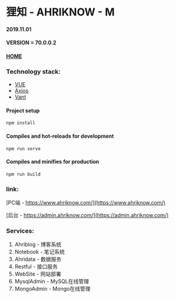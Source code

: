 # 狸知 - AHRIKNOW - M
#### 2019.11.01
#### VERSION = 70.0.0.2
#### [HOME](https://m.ahriknow.com/#/)
### Technology stack:
- [VUE](https://cn.vuejs.org/index.html)
- [Axios](https://github.com/axios/axios)
- [Vant](https://youzan.github.io/vant/#/zh-CN/intro)
#### Project setup
```
npm install
```
#### Compiles and hot-reloads for development
```
npm run serve
```
#### Compiles and minifies for production
```
npm run build
```

### link:
[PC端 - https://www.ahriknow.com/](https://www.ahriknow.com/)

[后台 - https://admin.ahriknow.com/](https://admin.ahriknow.com/)

### Services:
1. Ahriblog - 博客系统
2. Notebook - 笔记系统
3. Ahridata - 数据服务
4. Restful - 接口服务
5. WebSite - 网站部署
6. MysqlAdmin - MySQL在线管理
7. MongoAdmin - Mongo在线管理